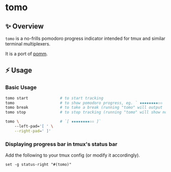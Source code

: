 # tomo

✨ Overview
---

`tomo` is a no-frills pomodoro progress indicator intended for tmux and similar
terminal multiplexers.

It is a port of [pomm](https://github.com/dhth/pomm).

⚡️ Usage
---

### Basic Usage

```bash
tomo start              # to start tracking
tomo                    # to show pomodoro progress, eg. ` ▪▪▪▪▪▪▪▪▫▫ `
tomo break              # to take a break (running "tomo" will output ` break `)
tomo stop               # to stop tracking (running "tomo" will show no output)

tomo \                  # `[ ▪▪▪▪▪▪▪▪▫▫ ]`
    --left-pad='[ ' \
    --right-pad=' ]'
```

### Displaying progress bar in tmux's status bar

Add the following to your tmux config (or modify it accordingly).

```
set -g status-right "#(tomo)"
```
